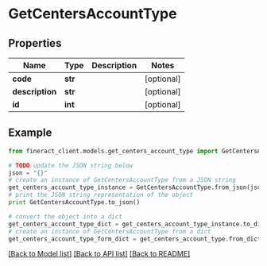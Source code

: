 # GetCentersAccountType


## Properties

Name | Type | Description | Notes
------------ | ------------- | ------------- | -------------
**code** | **str** |  | [optional] 
**description** | **str** |  | [optional] 
**id** | **int** |  | [optional] 

## Example

```python
from fineract_client.models.get_centers_account_type import GetCentersAccountType

# TODO update the JSON string below
json = "{}"
# create an instance of GetCentersAccountType from a JSON string
get_centers_account_type_instance = GetCentersAccountType.from_json(json)
# print the JSON string representation of the object
print GetCentersAccountType.to_json()

# convert the object into a dict
get_centers_account_type_dict = get_centers_account_type_instance.to_dict()
# create an instance of GetCentersAccountType from a dict
get_centers_account_type_form_dict = get_centers_account_type.from_dict(get_centers_account_type_dict)
```
[[Back to Model list]](../README.md#documentation-for-models) [[Back to API list]](../README.md#documentation-for-api-endpoints) [[Back to README]](../README.md)


